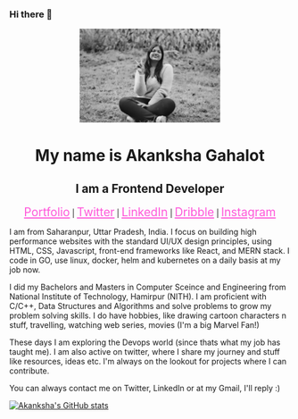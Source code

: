 ### Hi there 👋

<!--
**enraiha0307/enraiha0307** is a ✨ _special_ ✨ repository because its `README.md` (this file) appears on your GitHub profile.

Here are some ideas to get you started:

- 🔭 I’m currently working on ...
- 🌱 I’m currently learning ...
- 👯 I’m looking to collaborate on ...
- 🤔 I’m looking for help with ...
- 💬 Ask me about ...
- 📫 How to reach me: ...
- 😄 Pronouns: ...
- ⚡ Fun fact:
-->


<!-- ![11](https://user-images.githubusercontent.com/26249973/109674672-1ce84c80-7b9d-11eb-865b-7ccafa06e87f.png) -->
<div align="center">
<img src="./imgs/hero6000989kb.jpeg" style="width:50%;">

<h1>My name is Akanksha Gahalot</h1>
<h2> I am a Frontend Developer</h2>


<a href="https://enraiha0307.github.io/Akanksha-Gahalot/" style="color:#FF58DA; font-size:1.3rem;">Portfolio</a> |
<a href="https://twitter.com/AkankshaGahalot" style="color:#FF58DA; font-size:1.3rem;">Twitter</a> |
<a href="https://www.linkedin.com/in/akanksha-gahalot-0307/" style="color:#FF58DA; font-size:1.3rem;">LinkedIn</a> |
<a href="https://dribbble.com/Akku_0307" style="color:#FF58DA; font-size:1.3rem;">Dribble</a> |
<a href="https://www.instagram.com/akku_0307/" style="color:#FF58DA; font-size:1.3rem;">Instagram</a>


<div align="left">

<p>I am from Saharanpur, Uttar Pradesh, India. I focus on building high performance websites with the standard UI/UX design principles, using HTML, CSS, Javascript, front-end frameworks like React, and MERN stack. I code in GO, use linux, docker, helm and kubernetes on a daily basis at my job now. </p>
  
<p>I did my Bachelors and Masters in Computer Sceince and Engineering from National Institute of Technology, Hamirpur (NITH). I am proficient with C/C++, Data Structures and Algorithms and solve problems to grow my problem solving skills. I do have hobbies, like drawing cartoon characters n stuff, travelling, watching web series, movies (I'm a big Marvel Fan!)</p>
  
<p>These days I am exploring the Devops world (since thats what my job has taught me). I am also active on twitter, where I share my journey and stuff like resources, ideas etc. I'm always on the lookout for projects where I can contribute.<p>
  
<p>  You can always contact me on Twitter, LinkedIn or at my Gmail, I'll reply :)</p>
  </div>
</div>

[![Akanksha's GitHub stats](https://github-readme-stats.vercel.app/api?username=enraiha0307&show_icons=true&title_color=BCB6FF&bg_color=0D1117&text_color=F1F5F2&icon_color=BCB6FF)](https://github.com/anuraghazra/github-readme-stats)









